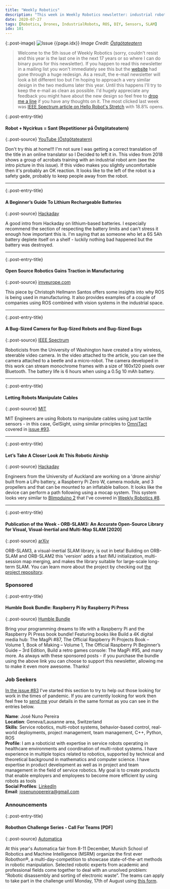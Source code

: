 ```yaml
---
title: "Weekly Robotics"
description: "This week in Weekly Robotics newsletter: industrial robot acrobatics, a guide to lithium batteries, open source robotics in manufacturing, a robotic airship, ORB-SLAM3 and more"
date: 2020-07-27
tags: [Robotics, Drones, IndustrialRobots, ROS, DIY, Sensors, SLAM]
idx: 101
---
```


{:.post-image}
![Issue {{page.idx}}](/img/headers/{{page.idx}}.jpg "Issue {{page.idx}}")
*Image Credit: [Östgötateatern](https://www.ostgotateatern.se/)*

> Welcome to the 5th issue of Weekly Robotics (sorry, couldn't resist and this year is the last one in the next 17 years or so where I can do binary puns for this newsletter). If you happen to read this newsletter in a mailing list you won't immediately see this but the [website](https://weeklyrobotics.com/) had gone through a huge redesign. As a result, the e-mail newsletter will look a bit different too but I'm hoping to approach a very similar design in the two mediums later this year. Until this happens I'll try to keep the e-mail as clean as possible. I'd hugely appreciate any feedback you might have about the new design so feel free to [drop me a line](mailto:mat@weeklyrobotics.com) if you have any thoughts on it. The most clicked last week was [IEEE Spectrum article on Hello Robot's Stretch](https://spectrum.ieee.org/automaton/robotics/home-robots/hello-robots-stretch-mobile-manipulator) with 18.8% opens.

{:.post-entry-title}
#### Robot + Nycirkus = Sant (Repetitioner på Östgötateatern)

{:.post-source}
[YouTube (Östgötateatern)](https://youtu.be/uiXsHQY3KR0)

Don't try this at home!!! I'm not sure I was getting a correct translation of the title in an online translator so I Decided to left it in. This video from 2018 shows a group of acrobats training with an industrial robot arm (see the intro picture in this issue). If this video makes you slightly uncomfortable then it's probably an OK reaction. It looks like to the left of the robot is a safety gade, probably to keep people away from the robot.

----

{:.post-entry-title}
#### A Beginner’s Guide To Lithium Rechargeable Batteries

{:.post-source}
[Hackaday](https://hackaday.com/2020/06/11/a-beginners-guide-to-lithium-rechargeable-batteries/)

A good intro from Hackaday on lithium-based batteries. I especially recommend the section of respecting the battery limits and can't stress it enough how important this is. I'm saying that as someone who let a 6S 5Ah battery deplete itself on a shelf - luckily nothing bad happened but the battery was destroyed.

----

{:.post-entry-title}
#### Open Source Robotics Gains Traction in Manufacturing

{:.post-source}
[imveurope.com](https://www.imveurope.com/analysis-opinion/open-source-robotics-gains-traction-manufacturing)

This piece by Christoph Hellmann Santos offers some insights into why ROS is being used in manufacturing. It also provides examples of a couple of companies using ROS combined with vision systems in the industrial space.

----

{:.post-entry-title}
#### A Bug-Sized Camera for Bug-Sized Robots and Bug-Sized Bugs

{:.post-source}
[IEEE Spectrum](https://spectrum.ieee.org/automaton/robotics/robotics-hardware/uw-micro-camera)

Roboticists from the University of Washington have created a tiny wireless, steerable video camera. In the video attached to the article, you can see the camera attached to a beetle and a micro-robot. The camera developed in this work can stream monochrome frames with a size of 160x120 pixels over Bluetooth. The battery life is 6 hours when using a 0.5g 10 mAh battery.

----

{:.post-entry-title}
#### Letting Robots Manipulate Cables

{:.post-source}
[MIT](http://news.mit.edu/2020/letting-robots-manipulate-cables-0713)

MIT Engineers are using Robots to manipulate cables using just tactile sensors - in this case, GelSight, using similar principles to [OmniTact](https://sites.google.com/berkeley.edu/omnitact/home) covered in [issue #93](https://weeklyrobotics.com/weekly-robotics-93).

----

{:.post-entry-title}
#### Let’s Take A Closer Look At This Robotic Airship

{:.post-source}
[Hackaday](https://hackaday.com/2020/07/22/lets-take-a-closer-look-at-this-robotic-airship/)

Engineers from the University of Auckland are working on a 'drone airship' built from a LiPo battery, a Raspberry Pi Zero W, camera module, and 3 propellers and that can be mounted to an inflatable balloon. It looks like the device can perform a path following using a mocap system. This system looks very similar to [Blimpduino 2](https://www.jjrobots.com/blimpduino-2/) that I've covered in [Weekly Robotics #8](https://weeklyrobotics.com/weekly-robotics-8).

----

{:.post-entry-title}
#### Publication of the Week - ORB-SLAM3: An Accurate Open-Source Library for Visual, Visual-Inertial and Multi-Map SLAM [2020]

{:.post-source}
[arXiv](https://arxiv.org/abs/2007.11898)

ORB-SLAM3, a visual-inertial SLAM library, is out in beta! Building on ORB-SLAM and ORB-SLAM2 this 'version' adds a fast IMU initialization, multi-session map merging, and makes the library suitable for large-scale long-term SLAM. You can learn more about the project by checking out [the project repository](https://github.com/UZ-SLAMLab/ORB_SLAM3).

### Sponsored

{:.post-entry-title}
#### Humble Book Bundle: Raspberry Pi by Raspberry Pi Press

{:.post-source}
[Humble Bundle](https://www.humblebundle.com/books/raspberry-pi-raspberry-pi-press-books?partner=weeklyrobotics)

Bring your programming dreams to life with a Raspberry Pi and the Raspberry Pi Press book bundle! Featuring books like Build a 4K digital media hub: The MagPi #87, The Official Raspberry Pi Projects Book – Volume 1, Book of Making – Volume 1, The Official Raspberry Pi Beginner’s Guide – 3rd Edition, Build a retro games console: The MagPi #95, and many more. As always with these sponsored posts - if you purchase the bundle using the above link you can choose to support this newsletter, allowing me to make it even more awesome. Thanks!

### Job Seekers

[In the issue #83](https://weeklyrobotics.com/weekly-robotics-83) I've started this section to try to help out those looking for work in the times of pandemic. If you are currently looking for work then feel free to [send me](mailto:mat@weeklyrobotics.com) your details in the same format as you can see in the entries below.

**Name**: José Nuno Pereira<br>
**Location**: Geneva/Lausanne area, Switzerland<br>
**Skills**: Service robotics, multi-robot systems, behavior-based control, real-world deployments, project management, team management, C++, Python, ROS<br>
**Profile**: I am a roboticist with expertise in service robots operating in healthcare environments and coordination of multi-robot systems. I have experience in multiple topics related to robotics, supported by technical and theoretical background in mathematics and computer science. I have expertise in product development as well as in project and team management in the field of service robotics. My goal is to create products that enable employers and employees to become more efficient by using robots as tools <br>
**Social Profiles**: [LinkedIn](https://www.linkedin.com/in/j-n-pereira/)<br>
**Email**: josenunopereira@gmail.com<br>

### Announcements

{:.post-entry-title}
#### Robothon Challenge Series - Call For Teams [PDF]

{:.post-source}
[Automatica](https://syncandshare.lrz.de/getlink/fi8vDwiBVJCB3BTZ8DtRbsL8/Robothon_Call_for_teams_23072020.pdf)

At this year's Automatica fair from 8-11 December, Munich School of Robotics and Machine Intelligence (MSRM) organize the first ever Robothon®, a multi-day-competition to showcase state-of-the-art methods in robotic manipulation. Selected robotic experts from academic and professional fields come together to deal with an unsolved problem: “Robotic disassembly and sorting of electronic waste”. The teams can apply to take part in the challenge until Monday, 17th of August using [this form](https://docs.google.com/forms/d/e/1FAIpQLSf4SE8OcWQ4TB4bUP7vud4KUG5uSDKkcZYDfElHd1rIRE7kTg/viewform).
